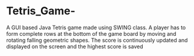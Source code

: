 # Tetris_Game-
A GUI based Java Tetris game made using SWING class. A player has to form complete rows at the bottom of the game board by moving and rotating falling geometric shapes. The score is continuously updated and displayed on the screen and the highest score is saved
